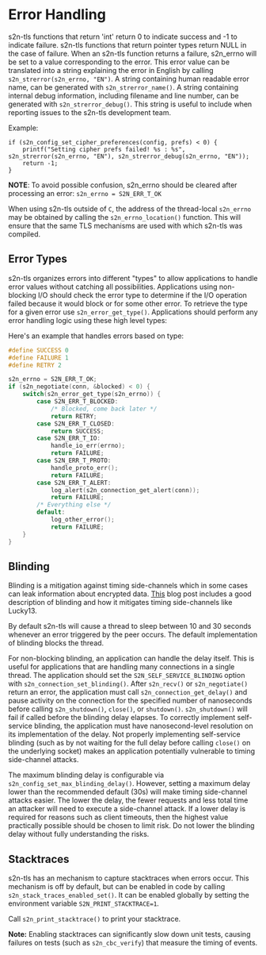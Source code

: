 # Error Handling

s2n-tls functions that return 'int' return 0 to indicate success and -1 to indicate
failure. s2n-tls functions that return pointer types return NULL in the case of
failure. When an s2n-tls function returns a failure, s2n_errno will be set to a value
corresponding to the error. This error value can be translated into a string
explaining the error in English by calling `s2n_strerror(s2n_errno, "EN")`.
A string containing human readable error name, can be generated with `s2n_strerror_name()`.
A string containing internal debug information, including filename and line number, can be generated with `s2n_strerror_debug()`.
This string is useful to include when reporting issues to the s2n-tls development team.

Example:

```
if (s2n_config_set_cipher_preferences(config, prefs) < 0) {
    printf("Setting cipher prefs failed! %s : %s", s2n_strerror(s2n_errno, "EN"), s2n_strerror_debug(s2n_errno, "EN"));
    return -1;
}
```

**NOTE**: To avoid possible confusion, s2n_errno should be cleared after processing an error: `s2n_errno = S2N_ERR_T_OK`

When using s2n-tls outside of `C`, the address of the thread-local `s2n_errno` may be obtained by calling the `s2n_errno_location()` function.
This will ensure that the same TLS mechanisms are used with which s2n-tls was compiled.

## Error Types

s2n-tls organizes errors into different "types" to allow applications to handle error values without catching all possibilities.
Applications using non-blocking I/O should check the error type to determine if the I/O operation failed because it would block or for some other error. To retrieve the type for a given error use `s2n_error_get_type()`.
Applications should perform any error handling logic using these high level types:

Here's an example that handles errors based on type:

```c
#define SUCCESS 0
#define FAILURE 1
#define RETRY 2

s2n_errno = S2N_ERR_T_OK;
if (s2n_negotiate(conn, &blocked) < 0) {
    switch(s2n_error_get_type(s2n_errno)) {
        case S2N_ERR_T_BLOCKED:
            /* Blocked, come back later */
            return RETRY;
        case S2N_ERR_T_CLOSED:
            return SUCCESS;
        case S2N_ERR_T_IO:
            handle_io_err(errno);
            return FAILURE;
        case S2N_ERR_T_PROTO:
            handle_proto_err();
            return FAILURE;
        case S2N_ERR_T_ALERT:
            log_alert(s2n_connection_get_alert(conn));
            return FAILURE;
        /* Everything else */
        default:
            log_other_error();
            return FAILURE;
    }
}
```

## Blinding

Blinding is a mitigation against timing side-channels which in some cases can leak information about encrypted data. [This](https://aws.amazon.com/blogs/security/s2n-and-lucky-13/) blog post includes a good description of blinding and how it mitigates timing side-channels like Lucky13.

By default s2n-tls will cause a thread to sleep between 10 and 30 seconds whenever an error triggered by the peer occurs. The default implementation of blinding blocks the thread.

For non-blocking blinding, an application can handle the delay itself. This is useful for applications that are handling many connections in a single thread. The application should set the `S2N_SELF_SERVICE_BLINDING` option with `s2n_connection_set_blinding()`. After `s2n_recv()` or `s2n_negotiate()` return an error, the application must call `s2n_connection_get_delay()` and pause activity on the connection for the specified number of nanoseconds before calling `s2n_shutdown()`, `close()`, or `shutdown()`. `s2n_shutdown()` will fail if called before the blinding delay elapses. To correctly implement self-service blinding, the application must have nanosecond-level resolution on its implementation of the delay. Not properly implementing self-service blinding (such as by not waiting for the full delay before calling `close()` on the underlying socket) makes an application potentially vulnerable to timing side-channel attacks.

The maximum blinding delay is configurable via `s2n_config_set_max_blinding_delay()`. However, setting a maximum delay lower than the recommended default (30s) will make timing side-channel attacks easier. The lower the delay, the fewer requests and less total time an attacker will need to execute a side-channel attack. If a lower delay is required for reasons such as client timeouts, then the highest value practically possible should be chosen to limit risk. Do not lower the blinding delay without fully understanding the risks.

## Stacktraces
s2n-tls has an mechanism to capture stacktraces when errors occur.
This mechanism is off by default, but can be enabled in code by calling `s2n_stack_traces_enabled_set()`.
It can be enabled globally by setting the environment variable `S2N_PRINT_STACKTRACE=1`.

Call `s2n_print_stacktrace()` to print your stacktrace.

**Note:** Enabling stacktraces can significantly slow down unit tests, causing failures on tests (such as `s2n_cbc_verify`) that measure the timing of events.
